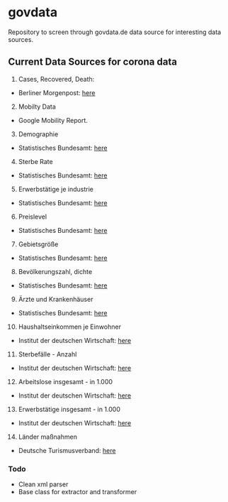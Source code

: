 # govdata

Repository to screen through govdata.de data source for interesting data sources.

## Current Data Sources for corona data

1) Cases, Recovered, Death:

* Berliner Morgenpost: [here](https://interaktiv.morgenpost.de/corona-virus-karte-infektionen-deutschland-weltweit/)

2) Mobilty Data

* Google Mobility Report.

3) Demographie

* Statistisches Bundesamt: [here](https://www-genesis.destatis.de/genesis//online?operation=table&code=12111-0104&levelindex=1&levelid=1586870525219)

4) Sterbe Rate

* Statistisches Bundesamt: [here](https://www-genesis.destatis.de/genesis/online?operation=abruftabelleBearbeiten&levelindex=2&levelid=1586429677348&auswahloperation=abruftabelleAuspraegungAuswaehlen&auswahlverzeichnis=ordnungsstruktur&auswahlziel=werteabruf&code=12613-0011&auswahltext=&werteabruf=Werteabruf#astructure)

5) Erwerbstätige je industrie

* Statistisches Bundesamt: [here](https://www-genesis.destatis.de/genesis/online?operation=abruftabelleBearbeiten&levelindex=2&levelid=1586429840072&auswahloperation=abruftabelleAuspraegungAuswaehlen&auswahlverzeichnis=ordnungsstruktur&auswahlziel=werteabruf&code=13111-0006&auswahltext=&werteabruf=Werteabruf#astructure)

6) Preislevel

* Statistisches Bundesamt: [here](https://www-genesis.destatis.de/genesis/online?operation=abruftabelleBearbeiten&levelindex=2&levelid=1586430166133&auswahloperation=abruftabelleAuspraegungAuswaehlen&auswahlverzeichnis=ordnungsstruktur&auswahlziel=werteabruf&code=61111-0011&auswahltext=&werteabruf=Werteabruf#astructure)

7) Gebietsgröße

* Statistisches Bundesamt: [here](https://www-genesis.destatis.de/genesis/online?operation=abruftabelleBearbeiten&levelindex=2&levelid=1586431341379&auswahloperation=abruftabelleAuspraegungAuswaehlen&auswahlverzeichnis=ordnungsstruktur&auswahlziel=werteabruf&code=11111-0001&auswahltext=&werteabruf=Werteabruf#astructure)

8) Bevölkerungszahl, dichte 
* Statistisches Bundesamt: [here](http://www.statistikportal.de/de/bevoelkerung/flaeche-und-bevoelkerung)

9) Ärzte und Krankenhäuser
* Statistisches Bundesamt: [here](https://www.statistikportal.de/de/gesundheit/aerzte-und-krankenhaeuser)

10) Haushaltseinkommen je Einwohner
* Institut der deutschen Wirtschaft: [here](https://www.deutschlandinzahlen.de/tab/bundeslaender/finanzen/einkommen-verdienste/haushaltseinkommen-je-einwohner)

11) Sterbefälle - Anzahl
* Institut der deutschen Wirtschaft: [here](https://www.deutschlandinzahlen.de/tab/bundeslaender/demografie/natuerliche-bevoelkerungsbewegungen/sterbefaelle)

12) Arbeitslose insgesamt - in 1.000
* Institut der deutschen Wirtschaft: [here](https://www.deutschlandinzahlen.de/tab/bundeslaender/arbeitsmarkt/arbeitslosigkeit/arbeitslose-insgesamt)

13) Erwerbstätige insgesamt - in 1.000
* Institut der deutschen Wirtschaft: [here](https://www.deutschlandinzahlen.de/tab/bundeslaender/arbeitsmarkt/erwerbstaetigkeit/erwerbstaetige-insgesamt)

14) Länder maßnahmen
* Deutsche Turismusverband: [here](https://www.deutschertourismusverband.de/service/coronavirus/uebersicht-zu-behoerdlichen-massnahmen.html)

### Todo

* Clean xml parser
* Base class for extractor and transformer
